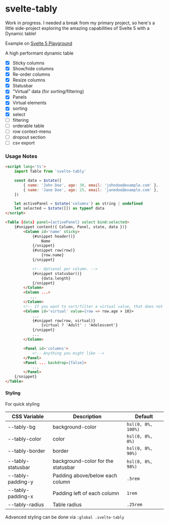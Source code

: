# svelte-tably

Work in progress. I needed a break from my primary project, so here's a little side-project exploring the amazing capabilities of Svelte 5 with a Dynamic table!

Example on [Svelte 5 Playground](https://svelte.dev/playground/a16d71c97445455e80a55b77ec1cf915?version=5)

A high performant dynamic table

- [x] Sticky columns
- [x] Show/hide columns
- [x] Re-order columns
- [x] Resize columns
- [x] Statusbar
- [x] "Virtual" data (for sorting/filtering)
- [x] Panels
- [x] Virtual elements
- [x] sorting
- [x] select
- [ ] filtering
- [ ] orderable table
- [ ] row context-menu
- [ ] dropout section
- [ ] csv export

### Usage Notes

```html
<script lang='ts'>
    import Table from 'svelte-tably'

    const data = $state([
        { name: 'John Doe', age: 30, email: 'johndoe@example.com' },
        { name: 'Jane Doe', age: 25, email: 'janedoe@example.com' },
    ])

    let activePanel = $state('columns') as string | undefined
	let selected = $state([]) as typeof data
</script>

<Table {data} panel={activePanel} select bind:selected>
    {#snippet content({ Column, Panel, state, data })}
        <Column id='name' sticky>
            {#snippet header()}
                Name
            {/snippet}
            {#snippet row(row)}
                {row.name}
            {/snippet}

            <!-- Optional per column. -->
            {#snippet statusbar()}
                {data.length}
            {/snippet}
        </Column>
        <Column ...>
           ...
        </Column>
        <!-- If you want to sort/filter a virtual value, that does not exist in the data -->
        <Column id='virtual' value={row => row.age > 18}>
            ...
            {#snippet row(row, virtual)}
                {virtual ? 'Adult' : 'Adolescent'}
            {/snippet}
            ...
        </Column>

        <Panel id='columns'>
            <!-- Anything you might like -->
        </Panel>
        <Panel ... backdrop={false}>
            ...
        </Panel>
    {/snippet}
</Table>
```

#### Styling

For quick styling

| CSS Variable | Description | Default |
| - | - | - |
| --tably-bg | background-color | `hsl(0, 0%, 100%)` |
| --tably-color | color | `hsl(0, 0%, 0%)` |
| --tably-border | border | `hsl(0, 0%, 90%)` |
| --tably-statusbar | background-color for the statusbar | `hsl(0, 0%, 98%)` |
| --tably-padding-y | Padding above/below each column | `.5rem` |
| --tably-padding-x | Padding left of each column | `1rem` |
| --tably-radius | Table radius | `.25rem` |

Advanced styling can be done via `:global .svelte-tably`


